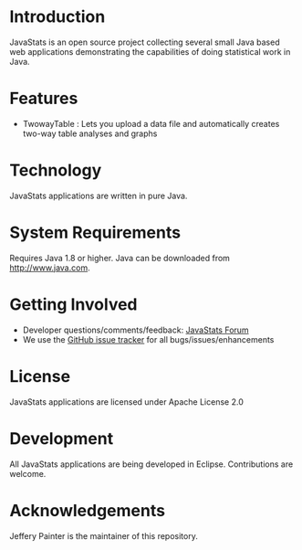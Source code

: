 
Introduction
========
JavaStats is an open source project collecting several small Java based web applications demonstrating the capabilities of doing statistical work in Java.

Features
========
- TwowayTable : Lets you upload a data file and automatically creates two-way table analyses and graphs

Technology
============
JavaStats applications are written in pure Java. 

System Requirements
============
Requires Java 1.8 or higher. Java can be downloaded from <a href="http://www.java.com" target="_blank">http://www.java.com</a>.

Getting Involved
============
- Developer questions/comments/feedback: <a href="http://www.javastats.com/forum">JavaStats Forum</a>
- We use the <a href="../../issues">GitHub issue tracker</a> for all bugs/issues/enhancements

License
=======
JavaStats applications are licensed under Apache License 2.0

Development
===========
All JavaStats applications are being developed in Eclipse. Contributions are welcome.

Acknowledgements
===========
Jeffery Painter is the maintainer of this repository.
